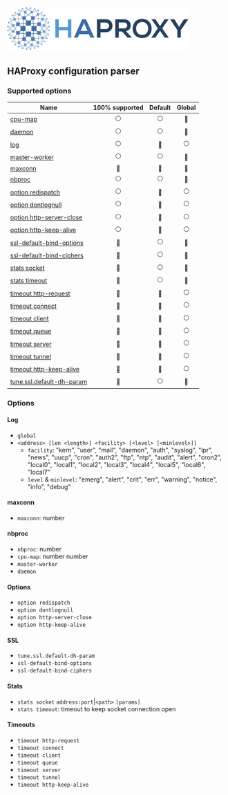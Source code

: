 # ![HAProxy](../assets/images/haproxy-weblogo-210x49.png "HAProxy")

## HAProxy configuration parser

### Supported options

| Name | 100% supported | Default | Global |
| - |:-:|:-:|:-:|
| [cpu-map](#nbproc) |:white_circle:|:white_circle:|:large_blue_circle:|
| [daemon](#nbproc) |:white_circle:|:white_circle:|:large_blue_circle:|
| [log](#log) |:white_circle:|:large_blue_circle:|:white_circle:|
| [master-worker](#nbproc) |:white_circle:|:white_circle:|:large_blue_circle:|
| [maxconn](#maxconn) |:large_blue_circle:|:large_blue_circle:|:large_blue_circle:|
| [nbproc](#nbproc) |:white_circle:|:white_circle:|:large_blue_circle:|
| [option redispatch](#options) |:white_circle:|:large_blue_circle:|:white_circle:|
| [option dontlognull](#options) |:white_circle:|:large_blue_circle:|:white_circle:|
| [option http-server-close](#options) |:white_circle:|:large_blue_circle:|:white_circle:|
| [option http-keep-alive](#options) |:white_circle:|:large_blue_circle:|:white_circle:|
| [ssl-default-bind-options](#ssl) |:large_blue_circle:|:white_circle:|:large_blue_circle:|
| [ssl-default-bind-ciphers](#ssl) |:large_blue_circle:|:white_circle:|:large_blue_circle:|
| [stats socket](#stats) |:large_blue_circle:|:white_circle:|:large_blue_circle:|
| [stats timeout](#stats) |:large_blue_circle:|:white_circle:|:large_blue_circle:|
| [timeout http-request](#timeouts) |:large_blue_circle:|:large_blue_circle:|:white_circle:|
| [timeout connect](#timeouts) |:large_blue_circle:|:large_blue_circle:|:white_circle:|
| [timeout client](#timeouts) |:large_blue_circle:|:large_blue_circle:|:white_circle:|
| [timeout queue](#timeouts) |:large_blue_circle:|:large_blue_circle:|:white_circle:|
| [timeout server](#timeouts) |:large_blue_circle:|:large_blue_circle:|:white_circle:|
| [timeout tunnel](#timeouts) |:large_blue_circle:|:large_blue_circle:|:white_circle:|
| [timeout http-keep-alive](#timeouts) |:large_blue_circle:|:large_blue_circle:|:white_circle:|
| [tune.ssl.default-dh-param](#ssl) |:large_blue_circle:|:white_circle:|:large_blue_circle:|


### Options

#### Log

- `global`
- `<address> [len <length>] <facility> [<level> [<minlevel>]]`
  - `facility`: "kern", "user", "mail", "daemon", "auth", "syslog", "lpr", "news", 
                "uucp", "cron", "auth2", "ftp", "ntp", "audit", "alert", "cron2",
				"local0", "local1", "local2", "local3", "local4", "local5", "local6", "local7"
  - `level` & `minlevel`: "emerg", "alert", "crit", "err", "warning", "notice", "info", "debug"

#### maxconn

- `maxconn`: number

#### nbproc

- `nbproc`: number
- `cpu-map`: number number
- `master-worker`
- `daemon`

#### Options

- `option redispatch`
- `option dontlognull`
- `option http-server-close`
- `option http-keep-alive`

#### SSL
- `tune.ssl.default-dh-param`
- `ssl-default-bind-options`
- `ssl-default-bind-ciphers`

#### Stats
- `stats socket` `address:port`|`<path>`  `[params]`
- `stats timeout`: timeout to keep socket connection open

#### Timeouts

- `timeout http-request`
- `timeout connect`
- `timeout client`
- `timeout queue`
- `timeout server`
- `timeout tunnel`
- `timeout http-keep-alive`
